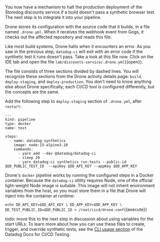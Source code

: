 You now have a mechanism to halt the production deployment of the Storedog discounts service if a build doesn't pass a synthetic browser test. The next step is to integrate it into your pipeline.

Drone stores its configuration with the source code that it builds, in a file named `.drone.yml`. When it receives the webhook event from Gogs, it checks out the affected repository and reads this file. 

Like most build systems, Drone halts when it encounters an error. As you saw in the previous step, `datadog-ci` will exit with an error code if the synthetic test it runs doesn't pass. Take a look at this file now. Click on the IDE tab and open the file `lab/discounts-service/.drone.yml`{{open}}.

The file consists of three sections divided by dashed lines. You will recognize these sections from the Drone activity details page: `build`, `deploy-staging`, and `deploy-production`. You don't need to know anything else about Drone specifically; each CI/CD tool is configured differently, but the concepts are the same. 

Add the following step to `deploy-staging` section of `.drone.yml`, after `restart`:

```
---
kind: pipeline
type: docker
name: test

steps:
  - name: datadog-synthetics
    image: node:15-alpine3.10
    commands:
      - yarn add --dev @datadog/datadog-ci
      - sleep 20
      - yarn datadog-ci synthetics run-tests --public-id $DD_PUBLIC_TEST_ID  --apiKey $DD_API_KEY --appKey $DD_APP_KEY
```

Drone's `docker` pipeline works by running the configured steps in a Docker container. Because the `datadog-ci` utility requires Node, one of the official light-weight Node image is suitable. This image will not inherit environment variables from the host, so you must store them in a file that Drone will inject into the container at runtime:

`echo DD_API_KEY=$DD_API_KEY \
DD_APP_KEY=$DD_APP_KEY \
DD_TEST_PUBLIC_ID=$DD_PUBLIC_ID > /root/cicd/drone.conf`{{execute}}

todo: move this to the next step in discussion about using variables for the start URLs:
To learn more about how you can use these files to create, trigger, and override synthetic tests, see the [CLI usage section](https://docs.datadoghq.com/synthetics/ci/?tab=apitest#package-installation) of the Datadog Docs for CI/CD Testing. 

    